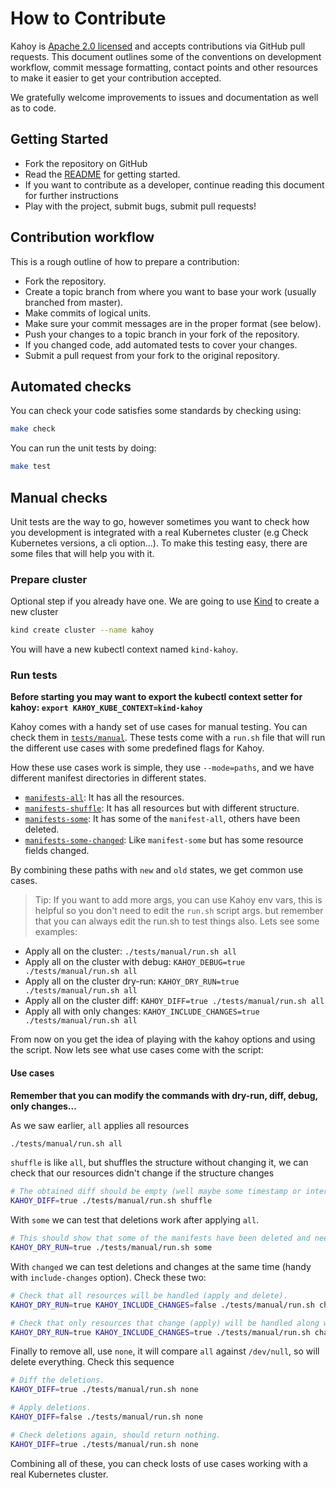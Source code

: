 # How to Contribute

Kahoy is [Apache 2.0 licensed](LICENSE) and accepts contributions via GitHub
pull requests. This document outlines some of the conventions on development
workflow, commit message formatting, contact points and other resources to make
it easier to get your contribution accepted.

We gratefully welcome improvements to issues and documentation as well as to code.

## Getting Started

- Fork the repository on GitHub
- Read the [README](README.md#key-getting-started) for getting started.
- If you want to contribute as a developer, continue reading this document for further instructions
- Play with the project, submit bugs, submit pull requests!

## Contribution workflow

This is a rough outline of how to prepare a contribution:

- Fork the repository.
- Create a topic branch from where you want to base your work (usually branched from master).
- Make commits of logical units.
- Make sure your commit messages are in the proper format (see below).
- Push your changes to a topic branch in your fork of the repository.
- If you changed code, add automated tests to cover your changes.
- Submit a pull request from your fork to the original repository.

## Automated checks

You can check your code satisfies some standards by checking using:

```bash
make check
```

You can run the unit tests by doing:

```bash
make test
```

## Manual checks

Unit tests are the way to go, however sometimes you want to check how you development is integrated with a real Kubernetes cluster (e.g Check Kubernetes versions, a cli option...). To make this testing easy, there are some files that will help you with it.

### Prepare cluster

Optional step if you already have one. We are going to use [Kind] to create a new cluster

```bash
kind create cluster --name kahoy
```

You will have a new kubectl context named `kind-kahoy`.

### Run tests

**Before starting you may want to export the kubectl context setter for kahoy: `export KAHOY_KUBE_CONTEXT=kind-kahoy`**

Kahoy comes with a handy set of use cases for manual testing. You can check them in [`tests/manual`][manual-tests]. These tests come with a `run.sh` file that will run the different use cases with some predefined flags for Kahoy.

How these use cases work is simple, they use `--mode=paths`, and we have different manifest directories in different states.

- [`manifests-all`][manifests-all]: It has all the resources.
- [`manifests-shuffle`][manifests-shuffle]: It has all resources but with different structure.
- [`manifests-some`][manifests-some]: It has some of the `manifest-all`, others have been deleted.
- [`manifests-some-changed`][manifests-some-changed]: Like `manifest-some` but has some resource fields changed.

By combining these paths with `new` and `old` states, we get common use cases.

> Tip: If you want to add more args, you can use Kahoy env vars, this is helpful so you don't need to edit the `run.sh` script args. but remember that you can always edit the run.sh to test things also. Lets see some examples:

- Apply all on the cluster: `./tests/manual/run.sh all`
- Apply all on the cluster with debug: `KAHOY_DEBUG=true ./tests/manual/run.sh all`
- Apply all on the cluster dry-run: `KAHOY_DRY_RUN=true ./tests/manual/run.sh all`
- Apply all on the cluster diff: `KAHOY_DIFF=true ./tests/manual/run.sh all`
- Apply all with only changes: `KAHOY_INCLUDE_CHANGES=true ./tests/manual/run.sh all`

From now on you get the idea of playing with the kahoy options and using the script. Now lets see what use cases come with the script:

#### Use cases

**Remember that you can modify the commands with dry-run, diff, debug, only changes...**

As we saw earlier, `all` applies all resources

```bash
./tests/manual/run.sh all
```

`shuffle` is like `all`, but shuffles the structure without changing it, we can check that our resources didn't change if the structure changes

```bash
# The obtained diff should be empty (well maybe some timestamp or internal managed field of Kubernetes).
KAHOY_DIFF=true ./tests/manual/run.sh shuffle
```

With `some` we can test that deletions work after applying `all`.

```bash
# This should show that some of the manifests have been deleted and needs to be deleted from the cluster.
KAHOY_DRY_RUN=true ./tests/manual/run.sh some
```

With `changed` we can test deletions and changes at the same time (handy with `include-changes` option). Check these two:

```bash
# Check that all resources will be handled (apply and delete).
KAHOY_DRY_RUN=true KAHOY_INCLUDE_CHANGES=false ./tests/manual/run.sh changed

# Check that only resources that change (apply) will be handled along with the ones to be deleted.
KAHOY_DRY_RUN=true KAHOY_INCLUDE_CHANGES=true ./tests/manual/run.sh changed
```

Finally to remove all, use `none`, it will compare `all` against `/dev/null`, so will delete everything. Check this sequence

```bash
# Diff the deletions.
KAHOY_DIFF=true ./tests/manual/run.sh none

# Apply deletions.
KAHOY_DIFF=false ./tests/manual/run.sh none

# Check deletions again, should return nothing.
KAHOY_DIFF=true ./tests/manual/run.sh none
```

Combining all of these, you can check losts of use cases working with a real Kubernetes cluster.

[kind]: https://github.com/kubernetes-sigs/kind
[manual-tests]: tests/manual
[manifests-all]: tests/manual/manifests-all
[manifests-shuffle]: tests/manual/manifests-shuffle
[manifests-some]: tests/manual/manifests-some
[manifests-some-changed]: tests/manual/manifests-some-changed

